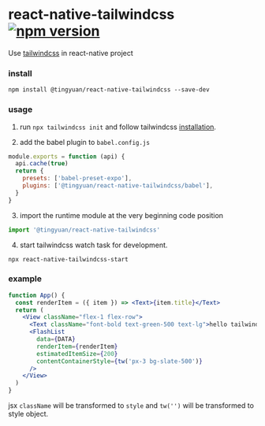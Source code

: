 # react-native-tailwindcss [![npm version](https://img.shields.io/npm/v/@tingyuan/react-native-tailwindcss)](https://www.npmjs.com/package/@tingyuan/react-native-tailwindcss)

Use [tailwindcss](https://tailwindcss.com/) in react-native project

### install

`npm install @tingyuan/react-native-tailwindcss --save-dev`

### usage

1. run `npx tailwindcss init` and follow tailwindcss [installation](https://tailwindcss.com/docs/installation).

2. add the babel plugin to `babel.config.js`

```js
module.exports = function (api) {
  api.cache(true)
  return {
    presets: ['babel-preset-expo'],
    plugins: ['@tingyuan/react-native-tailwindcss/babel'],
  }
}
```

3. import the runtime module at the very beginning code position

```js
import '@tingyuan/react-native-tailwindcss'
```

4. start tailwindcss watch task for development.

`npx react-native-tailwindcss-start`

### example

```jsx
function App() {
  const renderItem = ({ item }) => <Text>{item.title}</Text>
  return (
    <View className="flex-1 flex-row">
      <Text className="font-bold text-green-500 text-lg">hello tailwindcss</Text>
      <FlashList
        data={DATA}
        renderItem={renderItem}
        estimatedItemSize={200}
        contentContainerStyle={tw('px-3 bg-slate-500')}
      />
    </View>
  )
}
```

jsx `className` will be transformed to `style` and `tw('')` will be transformed to style object.
